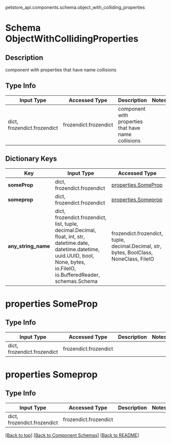 petstore_api.components.schema.object_with_colliding_properties
# Schema ObjectWithCollidingProperties

## Description
component with properties that have name collisions

## Type Info
Input Type | Accessed Type | Description | Notes
------------ | ------------- | ------------- | -------------
dict, frozendict.frozendict | frozendict.frozendict | component with properties that have name collisions |

## Dictionary Keys
Key | Input Type | Accessed Type | Description | Notes
------------ | ------------- | ------------- | ------------- | -------------
**someProp** | dict, frozendict.frozendict | [properties.SomeProp](#properties-someprop) |  | [optional]
**someprop** | dict, frozendict.frozendict | [properties.Someprop](#properties-someprop) |  | [optional]
**any_string_name** | dict, frozendict.frozendict, list, tuple, decimal.Decimal, float, int, str, datetime.date, datetime.datetime, uuid.UUID, bool, None, bytes, io.FileIO, io.BufferedReader, schemas.Schema | frozendict.frozendict, tuple, decimal.Decimal, str, bytes, BoolClass, NoneClass, FileIO | any string name can be used but the value must be the correct type | [optional]

# properties SomeProp

## Type Info
Input Type | Accessed Type | Description | Notes
------------ | ------------- | ------------- | -------------
dict, frozendict.frozendict | frozendict.frozendict |  |

# properties Someprop

## Type Info
Input Type | Accessed Type | Description | Notes
------------ | ------------- | ------------- | -------------
dict, frozendict.frozendict | frozendict.frozendict |  |

[[Back to top]](#top) [[Back to Component Schemas]](../../../README.md#Component-Schemas) [[Back to README]](../../../README.md)
